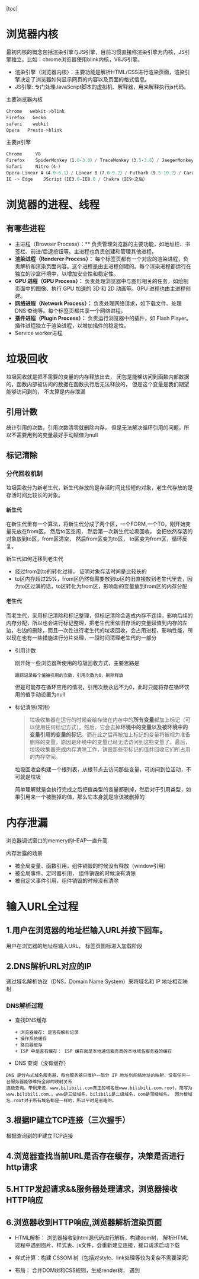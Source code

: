 [toc]

# 浏览器内核

最初内核的概念包括渲染引擎与JS引擎，目前习惯直接称渲染引擎为内核，JS引擎独立。比如：chrome浏览器使用blink内核，V8JS引擎。

+ 渲染引擎（浏览器内核）：主要功能是解析HTML/CSS进行渲染页面，渲染引擎决定了浏览器如何显示网页的内容以及页面的格式信息。
+ JS引擎: 专门处理JavaScript脚本的虚拟机、解释器，用来解释执行js代码。

主要浏览器内核

```js
Chrome   webkit->blink
Firefox   Gecko
safari    webkit
Opera   Presto->blink
```

主要js引擎

```js
Chrome     V8
Firefox    SpiderMonkey（1.0-3.0）/ TraceMonkey（3.5-3.6）/ JaegerMonkey（4.0-）
Safari     Nitro（4-）
Opera Linear A（4.0-6.1）/ Linear B（7.0-9.2）/ Futhark（9.5-10.2）/ Carakan（10.5-）
IE -> Edge    JScript（IE3.0-IE8.0 / Chakra（IE9+之后）

```





# 浏览器的进程、线程

## 有哪些进程

+ 主进程（Browser Process）：** 负责管理浏览器的主要功能，如地址栏、书签栏、前进/后退按钮等。主进程也负责创建和管理其他进程。
+ **渲染进程（Renderer Process）：** 每个标签页都有一个对应的渲染进程，负责解析和渲染页面内容。这个进程是由主进程创建的。每个渲染进程都运行在独立的沙盒环境中，以增加安全性和稳定性。
+ **GPU 进程（GPU Process）：** 负责处理浏览器中与图形相关的任务，如绘制页面中的图像、执行 GPU 加速的 3D 和 2D 动画等。GPU 进程也由主进程创建。
+ **网络进程（Network Process）：** 负责处理网络请求，如下载文件、处理 DNS 查询等。每个标签页都共享一个网络进程。
+ **插件进程（Plugin Process）：** 负责运行浏览器中的插件，如 Flash Player。插件进程独立于渲染进程，以增加插件的稳定性。
+ Service worker进程

# 垃圾回收

垃圾回收就是把不需要的变量的内存释放出去， 闭包是能够访问到函数内部数据的，函数内部被访问的数据在函数执行后无法释放的， 但是这个变量是我们期望能够访问到的， 不太算是内存泄漏

## 引用计数

统计引用的次数，引用次数清零就删除内存， 但是无法解决循环引用的问题，所以不需要用到的变量最好手动赋值为null

## 标记清除

### 分代回收机制

垃圾回收分为新老生代，新生代存放的是存活时间比较短的对象，老生代存放的是存活时间比较长的对象。

#### 新生代

在新生代里有一个算法，将新生代分成了两个区，一个FORM,一个TO，刚开始变量先放在from区， 然后to区空闲， 然后第一次新生代垃圾回收， 会把依然存活的对象放到to区，from区清空， 然后from区变为to区， to区变为from区，循环反复。

新生代如何迁移到老生代

+ 经过from到to的转化过程， 证明对象存活时间是比较长的
+ to区内存超过25%，from区仍然有需要放到to区的旧直接放到老生代里去，因为to区过满的话，to区转化为from区，影响新的变量放到from区的内存分配

#### 老生代

而老生代，采用标记清除和标记整理，但标记清除会造成内存不连续，影响后续的内存分配，所以也会进行标记整理，把老生代里依旧存活的变量赋值到内存的左边，右边的删除，而且一次性进行老生代的垃圾回收，会占用进程，影响性能，所以现在也有一些措施进行分片处理，一段时间清理老生代的一部分

+ 引用计数

  刚开始一些浏览器所使用的垃圾回收方式，主要思路是

  ```
  跟踪记录每个值被引用的次数，引用次数为0，删除释放
  ```

  但是可能存在循环应用的情况，引用次数永远不为0，此时只能将存在循环饮用的值手动设置为null

+ 标记清除(常用)

  > 垃圾收集器在运行的时候会给存储在内存中的**所有变量**都加上标记（可以使用任何标记方式）。然后，它会去掉**环境中的变量以及被环境中的变量引用的变量的标记**。而在此之后再被加上标记的变量将被视为准备删除的变量，原因是环境中的变量已经无法访问到这些变量了。最后，垃圾收集器完成内存清除工作，销毁那些带标记的值并回收它们所占用的内存空间。

  垃圾回收会构建一个根列表，从根节点去访问那些变量，可访问到位活动，不可就是垃圾

  简单理解就是会执行完成之后把值类型的变量都删掉，然后对于引用类型，如果引用来一个被删掉的值，那么它本身就是应该被删掉的







# 内存泄漏

浏览器调试窗口的memery的HEAP一直升高

内存泄露的场景

+ 被全局变量、函数引用，组件销毁的时候没有释放（window引用）
+ 被全局事件、定时器引用， 组件销毁的时候没有清除
+ 被自定义事件引用，组件销毁的时候没有清除



# 输入URL全过程

## 1.用户在浏览器的地址栏输入URL并按下回车。

用户在浏览器的地址栏输入URL， 标签页图标进入加载阶段

## 2.DNS解析URL对应的IP

通过域名解析协议（DNS，Domain Name System）来将域名和 IP 地址相互映射

### DNS解析过程

+ 查找DNS缓存

  ```
  + 浏览器缓存: 是否有解析记录
  + 操作系统缓存
  + 路由器缓存
  + ISP 中是否有缓存： ISP 缓存就是本地通信服务商的本地域名服务器的缓存
  ```

+  DNS 查询（没有缓存）

  ```
  DNS 是分布式域名服务器，每台服务器只维护一部分 IP 地址到网络地址的映射，没有任何一台服务器能够维持全部的映射关系
  逐级查询，举例来说，www.bilibili.com真正的域名是www.bilibili.com.root，简写为www.bilibili.com.。www是三级域名，bilibili是二级域名，com是顶级域名。 因为根域名.root对于所有域名都是一样的，所以平时是省略的。
  
  ```

## 3.根据IP建立TCP连接（三次握手）

根据查询到的IP建立TCP连接



## 4.浏览器查找当前URL是否存在缓存，决策是否进行http请求





## 5.HTTP发起请求&&服务器处理请求，浏览器接收HTTP响应



## 6.浏览器收到HTTP响应,浏览器解析渲染页面

- HTML解析： 浏览器接收到html源代码进行解析，构建dom树， 解析HTML过程中遇到图⽚、样式表、js⽂件，会重新建立连接，接口请求启动下载

- 样式计算：构建 CSSOM 树（包括对style、link处理等较为复杂不需要深究）

- 布局： 合并DOM树和CSS规则，生成render树， 遇到<script>则暂停渲染，有限加载并执行js代码，完成再继续，直到render树渲染完成， js文件加载和渲染进程是互斥的，因为js可能改变dom结构

- 分层：

  ```
  + 构建图层树：在分层之前，浏览器会根据渲染树（Render Tree）和一些优化策略，将页面的部分内容划分为多个图层。每个图层包含一组相关的渲染对象
  + 图层绘制：每个图层都会被单独绘制
  + 图层合成：在所有图层都被绘制后，浏览器会将这些位图合成为最终的页面显示
  + 分层优化：分层技术可以提高页面渲染性能和流畅度
  ```

- 生成绘制指令: 渲染主线程会为每个层单独产生绘制指令集，用于描述这一层的内容该如何画出来。

- 分块: 合成线程首先对每个图层进行分块，将其划分为更多的小区域

- 光栅化: 将每个块变成位图。

- 绘制

### window.onload和DOMcontentLoad的区别

load是所有内容加载完成，包括图片也加载完成，DOMContentLoaded是dom加载完成

```js
window.addEventListener('load', function(){})
window.addEventListener('DOMContentLoaded', function(){})
```









# 浏览器缓存

## 原因

对于一个数据请求来说，可以分为发起网络请求、后端处理、浏览器响应三个步骤。浏览器缓存可以帮助我们在第一和第三步骤中优化性 能。比如说直接使用缓存而不发起请求，或者发起了请求但后端存储的数据和前端一致，那么就没有必要再将数据回传回来，这样就减少了 响应数据 （有缓存不发起请求，请求后内容一致就不再传输回来了）

- 优点

```
+ 减少冗余数据的传输
+ 提高页面的加载速度
```

为了解决HTTP协议无状态的这个缺点（无状态是指无法记住请求的状态，比如登录了一个网站，然后访问网站提交其他信息时，它无法判别你的身份，需要你每次都得带上自己的用户名密码才判别是否有资格发送请求）,本地存储可以协助进行身份认证

## 本地存储方式

### localStorage 和 sessionStorage 以及 cookie 的区别

| 比较     | cookie                     | localstorage               | sessionstorage                               |
| -------- | -------------------------- | -------------------------- | -------------------------------------------- |
| 生命周期 | expires/max-age            | 长期存储                   | 会话关闭消失                                 |
| 容量     | 4kb                        | 5M                         | 5M                                           |
| API      | 一般需要JSON.stringify     | 友好                       | 友好                                         |
| 跨域     | 在所有同源窗口中都是共享的 | 在所有同源窗口中都是共享的 | 不在不同的浏览器窗口中共享，即使是同一个页面 |

### 1.cookie

#### Cookie使用

- JS里

```
document.cookie='name:yoly'
```

- 服务端

```
setCookie来设置，要设置多个cookie时，得多写几个setCookie。
客户端会在请求头自动带上Cookies
```

+ 用法：
  + cookie可以用于本地存储，但是每次都携带同样的内容，请求时间会增加，存储现在还是更推荐localstorage和sessionstorage
  + cookie可用于身份认证的过程

#### cookie的属性

<img src="../img/image-20220623132630851.png" alt="image-20220623132630851" style="zoom:150%;" />

- name:cookie的名称
- value:需要进行编码处理
- domain:cookie生效的域名，二级域名可以使用一级域名cookie，但是不能使用三级域名的cookie

```
像淘宝首页设置的 Domain 就是 .taobao.com，这样无论是a.taobao.com还是b.taobao.com都可以使用 Cookie。
```

​      注意不能跨域设置cookie

```
//比如阿里域名下的页面把 Domain 设置成百度是无效的：
Set-Cookie: qwerty=219ffwef9w0f; Domain=baidu.com; Path=/; Expires=Wed, 30 Aug 2020 00:00:00 GMT
```

- path:cookie生效的路径，一般默认当前路径/，这个路径必须出现在要请求的资源的路径中才可以发送 Cookie 首部

```
比如设置Path=/docs，
/docs/Web/下的资源会带 Cookie 首部，
/test则不会携带 Cookie 首部。
```

- expires:cookie的过期时间

```
Set-Cookie: id=a3fWa; Expires=Wed, 21 Oct 2015 07:28:00 GMT;
缺省的时候，值为session,会话性缓存，值保存在客户端内存当中，浏览器关闭的时候失效
Expires=Wed, 21 Oct 2015 07:28:00 GMT;
保存在硬盘当中，直到过期的时候才会被清理，是持久性的缓存
Set-Cookie: id=a3fWa; Max-Age=604800;
表示还有多久失效，失效的秒数
// Max-Age 可以为正数、负数、甚至是 0。
当max-Age 属性为正数时，浏览器会将其持久化，即写到对应的 Cookie 文件中。
当 max-Age 属性为负数，则表示该 Cookie 只是一个会话性 Cookie。
当 max-Age 为 0 时，则会立即删除这个 Cookie。
假如 Expires 和 Max-Age 都存在，Max-Age 优先级更高。
```

- httpOnly:用户端不可更改，不能通过 JS 访问 Cookie，减少 XSS 攻击
- secure 只能在协议为 HTTPS 的请求中携带
- same-site规定浏览器不能在跨站请求中携带 Cookie，减少 CSRF 攻击

```
跨站与跨域区别
Cookie中的「同站」判断就比较宽松：只要两个 URL 的 eTLD+1 相同即可，不需要考虑协议和端口。其中，eTLD 表示有效顶级域名，注册于 Mozilla 维护的公共后缀列表（Public Suffix List）中，例如，.com、.co.uk、.github.io 等。eTLD+1 则表示，有效顶级域名+二级域名，例如taobao.com等。

举几个例子，www.taobao.com和www.baidu.com是跨站，www.a.taobao.com和www.b.taobao.com是同站，a.github.io和b.github.io是跨站(注意是跨站)。
Strict仅允许一方请求携带 Cookie，即浏览器将只发送相同站点请求的 Cookie，即当前网页 URL 与请求目标 URL 完全一致。
Lax允许部分第三方请求携带 Cookie
None无论是否跨站都会发送 Cookie

之前默认是 None 的，Chrome80 后默认是 Lax。
```

修改之后会影响

```
//跨域
Post表单，iframe跨站，AJAX，Image
```

**注意**

```
HTTP 接口不支持 SameSite=none,需要在https下
部分浏览器不能加 SameSite=none，需要提前检测
```

#### 作用

```
会话状态管理（如用户登录状态、购物车、游戏分数或其它需要记录的信息）
个性化设置（如用户自定义设置、主题等）
浏览器行为跟踪（如跟踪分析用户行为等）
```

#### 优缺点

- 存储量太小，只有4kb
- 所有http请求都带着cookie,影响资源获取的效率
- API简单，需要封装才能满足不同的需求document.cookie=...

优化

- 在同域名的资源请求时，浏览器会默认带上本地的cookie，针对这种情况，在某些场景下是需要 优化的。

```
1.客户端在域名A下有cookie（这个可以是登陆时由服务端写入的）
2.然后在域名A下有一个页面，页面中有很多依赖的静态资源（都是域名A的，譬如有20个静态资源） 此时就有一个问题，页面加载，请求这些静态资源时，浏览器会默认带上cookie 也就是说，这20个静态资源的http请求，每一个都得带上cookie，而实际上静态资源并不需要cookie验证 此时就造成了较为严重的浪费，而且也降低了访问速度（因为内容更多了）
```

解决方案：多域名拆分

```
1.将静态资源分组，分别放到不同的子域名下 2.子域名请求时，是不会带上父级域名的cookie的，所以就避免了浪费
```

#### 如果浏览器中禁止了 Cookie

如何保障整个机制的正常运转。

```
1.请求URL携带，URL重写
xxx?SessionID=123456...
如果客户端支持Cookie，又通过URL重写，Tomcat仍然会解析Cookie中的SessionID并覆盖URL中的SessionID
2.Token与JWT
```

------

### 2.webstorage

（1）提供一种在cookie之外存储会话数据的路径。（2）提供一种存储大量可以跨会话存在的数据的机制。

#### localStorage

- 生命周期

```
可以为localstorage设置当前时间与设置过期时间，然后通过比较localstorage的时间决定是否删除，实现cookie短期存储
```

cookie在每次请求的时候将所有信息带入HTTP，但是有一部分是不需要的，比如样式文件，放在本地即可

#### session Storage

与localStorage相似，但是有生命周期，而且只要浏览器关闭，就会被清空，因此localStorage用的比较多

- 设置

> 添加：window.localStorage.setItem('name':'yoly')
> 查看：window.localStorage.getItem('name')
> 删除：window.localStorage.removeItem('name')

- 注意： window.localStorage.setItem('name':JSON.stringify({name:yoly}))



## 缓存位置

```
Service worker-->内存-->硬盘-->push cache-->发起请求
```

当依次查找缓存且都没有命中的时候，才会去请求网络。

### Service Worker

是运行在浏览器背后的独立线程，一般可以用来实现缓存功能。使用 Service Worker的话，传输协议必须为 HTTPS。因为 Service Worker 中涉及到请求拦截，所以必须使用 HTTPS 协议来保障安全。Service Worker 的缓存与浏览器其他内建的缓存机制不同，**它可以让我们自由控制缓存哪些文件、如何匹配缓存、如何读取缓存，并且缓存是持续性的。**

Service Worker 实现缓存功能一般分为三个步骤：首先需要先注册 Service Worker，然后监听到 install 事件以后就可以缓存需要的文件，那么在下次用户访问的时候就可以通过拦截请求的方式查询是否存在缓存，存在缓存的话就可以直接读取缓存文件，否则就去请求数据。

当 Service Worker 没有命中缓存的时候，我们需要去调用 fetch 函数获取数据。也就是说，如果我们没有在 Service Worker 命中缓存的话，会根据缓存查找优先级去查找数据。但是不管我们是从 Memory Cache 中还是从网络请求中获取的数据，浏览器都会显示我们是从 Service Worker 中获取的内容。

### Memory Cache内存

读取内存中的数据肯定比磁盘快,内存缓存虽然读取高效，可是缓存持续性很短，**会随着进程的释放而释放**。 一旦我们关闭 Tab 页面，内存中的缓存也就被释放了。

需要注意的事情是，内存缓存在缓存资源时**并不关心返回资源的HTTP缓存头Cache-Control是什么**值，同时资源的匹配也并非仅仅是对URL做匹配，还可能会对Content-Type，CORS等其他特征做校验。

### Disk Cache硬盘：

它**会根据 HTTP Herder 中的字段判断哪些资源需要缓存**，哪些资源可以不请求直接使用，哪些资源已经过期需要重新请求。并且即使在跨站点的情况下，相同地址的资源一旦被硬盘缓存下来，就不会再次去请求数据。绝大部分的缓存都来自 Disk Cache。

### Push Cache推送缓存：

当以上三种缓存都没有命中时，它才会被使用。它只在**会话**（Session）中存在，一旦会话结束就被释放，并且缓存时间也很短暂，在Chrome浏览器中只有5分钟左右，同时它也并非严格执行HTTP头中的缓存指令。



## 缓存策略

强缓存：不会向服务器发送请求，直接从缓存中读取资源，在chrome控制台的Network选项中可以看到该请求返回**200**的状态码，并且**Size显示from disk cache或from memory cache**强缓存可以通过设置两种 HTTP Header 实现：Expires 和 Cache-Control

### 强缓存

- **Expires**

缓存过期时间，用来指定资源到期的时间，是服务器端的具体的时间点。在响应http请求时告诉浏览器在过期时间前浏览器可以直接从浏览器缓存取数据，而无需再次请求。

Expires 是 HTTP/1 的产物，**受限于本地时间**，如果修改了本地时间，可能会造成缓存失效。Expires: Wed, 22 Oct 2018 08:41:00 GMT表示资源会在 Wed, 22 Oct 2018 08:41:00 GMT 后过期，需要再次请求。



- **Cache-Control**

Cache-Control 可以在请求头或者响应头中设置，并且可以组合使用多种指令：

![image-20220623180525882](../img/image-20220623180525882.png)

> 客户端缓存内容，是否使用缓存则需要经过协商缓存来验证决定。表示不使用 Cache-Control的缓存控制方式做前置验证，而是**依然缓存，但要使用 Etag 或者Last-Modified字段来控制缓存**。

+ no-store：所有内容都不会被缓存，即不使用强制缓存，也不使用协商缓存

+ no-cache：浏览器在使用缓存数据时，需要先确认一下数据是否还跟服务器保持一致。

+ 重新校验: 缓存有效期是86400， 但是每次使用缓存都必须像服务器确认缓存是不是能使用

  ```
  Cache-Control: max-age=86400, must-revalidate   
  ```

  

### 协商缓存

Last-Modified和If-Modified-Since

> 浏览器在第一次访问资源时，服务器返回资源的同时，在response header中添加 Last-Modified的header，值是这个资源在服务器上的最后修改时间，浏览器接收后缓存文件和header；浏览器下一次请求这个资源，浏览器检测到有 Last-Modified这个header，于是添加If-Modified-Since这个header，**值就是Last-Modified中的**值；服务器再次收到这个资源请求，会根据 If-Modified-Since 中的值与服务器中这个资源的最后修改时间对比，如果没有变化，返回304和空的响应体，直接从缓存读取，如果If-Modified-Since的时间小于服务器中这个资源的最后修改时间，说明文件有更新，于是返回新的资源文件和200

缺点

- 因为 Last-Modified 只能以秒计时，如果在不可感知的时间内修改完成文件，那么服务端会认为资源还是命中了，不会返回正确的资源
- 如果本地打开缓存文件，即使没有对文件进行修改，但还是会造成 Last-Modified 被修改，服务端不能命中缓存导致发送相同的资源

ETag和If-None-Match

> Etag是服务器响应请求时，返回**当前资源文件的一个唯一标识**(由服务器生成)，只要资源有变化，Etag就会重新生成。浏览器在下一次加载资源向服务器发送请求时，会将上一次返回的Etag值放到request header里的If-None-Match里，服务器只需要比较客户端传来的If-None-Match跟自己服务器上该资源的ETag是否一致，就能很好地判断资源相对客户端而言是否被修改过了。

Etag与Last-Modified的比较

```
1.Etag优先级高
2.Etag压迫根据文件计算hash值，Last-Modified只需要记录时间，可能存在相同内容多次修改的情况，计算性能更优
3.在精确度上，Etag要优于Last-Modified。
```

### 缓存优先级

- 先判断Cache-Control，在Cache-Control的max-age之内，直接返回200 from cache；Cache-Control的优先级高于expires。
- 没有Cache-Control再判断Expires，再Expires之内，直接返回200 from cache； Cache-Control=no-cache或者不符合Expires，浏览器向服务器发送请求；
- 服务器同时判断ETag和Last-Modified，都一致，返回304，有任何一个不一致，返回200。

## 实际使用缓存场景

- 对于某些不需要缓存的资源，可以使用 Cache-control: no-store ，表示该资源不需要缓存
- 对于频繁变动的资源，可以使用 Cache-Control: no-cache 并配合 ETag 使用，表示该资源已被缓存，但是每次都会发送请求询问资源是否更新
- 对于代码文件来说，通常使用 Cache-Control: max-age=31536000 并配合策略缓存使用，然后对文件进行指纹处理，一旦文件名变动就会立刻下载新的文件

## 用户行为对浏览器缓存的影响

所谓用户行为对浏览器缓存的影响，指的就是用户在浏览器如何操作时，会触发怎样的缓存策略。主要有 3 种：

- 打开网页，地址栏输入地址： 查找 disk cache 中是否有匹配。如有则使用；如没有则发送网络请求。
- 普通刷新 (F5)：因为 TAB 并没有关闭，因此 memory cache 是可用的，会被优先使用(如果匹配的话)。其次才是 disk cache。
- 强制刷新 (Ctrl + F5)：浏览器不使用缓存，因此发送的请求头部均带有 Cache-control: no-cache(为了兼容，还带了 Pragma: no-cache),服务器直接返回 200 和最新内容。



# 登录方案

原因：HTTP无状态，每次都要重新认证用户身份，会比较麻烦

## 1.方案1：cookie+session方案

其实就是用户的真实内容存在服务端，只给用户一个key， 校验的时候通过id去服务端存储的地方去做判断有没有这个key, 这种方案能够实现比较方便的用户管理，

+ 优点：可以直接在session里保存某个用户，实现该用户的封禁效果

+ 缺点：多进程、多服务器的时候，不好同步，需要使用第三方缓存，比如redis
+ 默认有跨域限制

### cookie

使用方法：

+ 每次请求的时候自动带上cookie

+ 服务端向客户端set-cookie,大小限制在4kb

+ cookie有跨域的限制，不能跨域去共享、传递cookie

  (比如，内嵌iframe的场景互相之间cookie不能共享、前端向后端发送ajax请求的时候cookie也不能跨域，所以需要后端设置```withcredential = true```)

注意事项

+ 现代浏览器开始禁止引入的第三方js设置cookie，主要目的是为了保护用户隐私，打击第三方广告

  例如，以下场景，有人发布了一篇博文，关于手机的，内部内嵌了JD的广告，那么当一个用户访问了这一篇博文，此时JD的js把手机这个内容写到了cookie里，当用户打开自己设备上的JD软件时，JD读取自己写入的手机这个cookie，从而在JD页面给用户推荐大量关于手机的广告

+ cookie新增了属性```SameSite:Strict/Lax/None``` 值可以自己选择

### session

- Session机制：当服务器收到请求需要创建session对象时，首先会检查客户端请求中是否包含sessionid。如果有sessionid，服务器将根据该id返回对应session对象。如果客户端请求中没有sessionid，服务器会创建新的session对象
- 如果用户禁用cookie，则要使用URL重写，可以通过response.encodeURL(url) 进行实现；API对encodeURL的结果为，当浏览器支持Cookie时，url不做任何处理；当浏览器不支持Cookie的时候，将会重写URL将SessionID拼接到访问地址后。

### cookie与session的不同

Cookie 和 Session 的区别

- 安全性： Session 比 Cookie 安全，Session 是存储在服务器端的，Cookie 是存储在客户端的。
- 存取值的类型不同：Cookie 只支持存字符串数据，想要设置其他类型的数据，需要将其转换成字符串，Session 可以存任意数据类型。
- 有效期不同： Cookie 可设置为长时间保持，比如我们经常使用的默认登录功能，Session 一般失效时间较短，客户端关闭（默认情况下）或者 Session 超时都会失效。
- 存储大小不同： 单个 Cookie 保存的数据不能超过 4K，Session 可存储数据远高于 Cookie，但是当访问量过多，会占用过多的服务器资源。

### 具体流程

![image-20220623112733951](../img/image-20220623112733951.png)

1.在登陆页面，用户登陆,  此时，服务端会生成一个session，session中有对于用户的信息（如用户名、密码等） 
2.然后会有一个sessionid（相当于是服务端的这个session对应的key）
3.然后服务端在返回信息中写入set-cookie:sessionid=xxx,... 然后浏览器本地就有这个cookie了
4.以后访问同域名下的页面时，自动带上cookie，自动检验，在有效时间内无需二次登陆

## 2.方案2: token方案

token是自定义的，需要自己进行存储， 没有跨域限制

Authorization: "Basic 用户名和密码的base64加密字符串"

![image-20220623182039297](../img/image-20220623182039297.png)

```
一般token可以产生随机数来生成，但是为了防止单点失败，可以使用

uid(用户唯一的身份标识)、time(当前时间的时间戳)、sign（签名，token 的前几位以哈希算法压缩成的一定长度的十六进制字符串）
```

请求过程

```
1.客户端使用用户名跟密码请求登录
2.服务端收到请求，去验证用户名与密码
3.验证成功后，服务端会生成一个随机数，利用secret和加密算法(如：HMAC-SHA256)对payload(如账号密码)生成一个字符串(token)，返回前端
4.客户端收到 token 以后，会把它存储起来，比如放在 cookie 里或者 localStorage 里
5.客户端每次向服务端请求资源的时候需要带着服务端签发的 token
6.服务端收到请求，用同样的算法解密，查看token是否过期,也可以通过token中的uid和其他参数比较验证用户的合法性
```

特点

```
服务端无状态化、可扩展性好，服务端不需要保存用户信息，但是需要计算
支持移动端设备
安全
支持跨程序调用
```

## 3.方案3： JWT方案

JWT(JSON Web Token),JSON格式的令牌，不保存 session 数据了，所有数据都保存在客户端

+ 优点：不占据服务端内存
+ 缺点：
  + 无法快速封禁某个用户，除非在服务端设置白名单
  + 万一服务端秘钥丢失了，那么用户信息就全部丢失了
  + 体积比较大

```
{
	“姓名”: “张三”,
	“角色”: “管理员”,
	“到期时间”: “2018年7月1日0点0分”
}
```

- JWT的原理是，服务器认证以后，生成一个 JSON 对象，发回给用户，以后，用户与服务端通信的时候，都要发回这个 JSON 对象。服务器完全只靠这个对象认定用户身份。为了防止用户篡改数据，服务器在生成这个对象的时候，会加上签名，客户端收到服务器返回的 JWT，可以储存在 Cookie 里面，也可以储存在 localStorage。此后，客户端每次与服务器通信，都要带上这个 JWT。可以把它放在 Cookie 里面自动发送，但是这样不能跨域，所以更好的做法是放在 HTTP 请求的头信息Authorization字段里面。

```
Authorization: Bearer 
另一种做法是，跨域的时候，JWT 就放在 POST 请求的数据体里面。
```

- JWT的格式

```
JWT 的三个部分依次如下。

Header（头部）

    {
      "alg": "HS256",//加密算法
      "typ": "JWT"//类型
    }

Payload（负载）（用户一些信息存放）
Signature（签名）：需要指定一个密钥（secret）。这个密钥只有服务器才知道，不能泄露给用户。然后，使用 Header 里面指定的签名算法（默认是 HMAC SHA256）
```

JWT 的最大缺点是，由于服务器不保存 session 状态，因此无法在使用过程中废止某个 token，或者更改 token 的权限。也就是说，一旦 JWT 签发了，在到期之前就会始终有效，除非服务器部署额外的逻辑。

## 4.如何实现单点登录

> session存在问题：单机没有问题，如果是服务器集群，或者是跨域的服务导向架构，就要求 session 数据共享，每台服务器都能够读取 session。
>
> 举例来说，A 网站和 B 
> 网站是同一家公司的关联服务。现在要求，用户只要在其中一个网站登录，再访问另一个网站就会自动登录，请问怎么实现

### (1)session

数据持久化，写入数据库或别的持久层。各种服务收到请求后，都向持久层请求数据。这种方案的优点是架构清晰，缺点是工程量比较大。另外，持久层万一挂了，就会单点失败。

### (2)cookie设置document.domain解决

A与B在同一域名，a.c.com与b.c.com可以用cookie设置document.domain解决, 比如在响应头中写domin=.baidu.com

### (3)SSO

单独的认证服务

![image-20220623185602193](../img/image-20220623185602193.png)

### (4)OAuth 2.0

![image-20220623185642271](../img/image-20220623185642271.png)



OAuth（Open Authorization）是一个关于授权（authorization）的开放网络标准，允许用户授权第三方应用访问他们存储在另外的服务提供者上的信息，而不需要将用户名和密码提供给第三方移动应用或分享他们数据的所有内容。

应用场景

+ 原生app授权：app登录请求后台接口，为了安全认证，所有请求都带token信息，如果登录验证、请求后台数据。
+ 前后端分离单页面应用：前后端分离框架，前端请求后台数据，需要进行oauth2安全认证，比如使用vue、react后者h5开发的app
+ 第三方应用授权登录，比如QQ，微博，微信的授权登录。

# 浏览器

## BOM(浏览器对象模型)

### 1.navigator

```
var us = navigator.userAgent //判断浏览器类型
var isChrome = us.indexOf('Chrome')
console.log(isChrome)
```

uerAgent是一个很长的字符串

```
"Mozilla/5.0 (iPhone; CPU iPhone OS 10_3_1 like Mac OS X) AppleWebKit/603
```

### location对象

既是window的对象，也是argument的对象, window.location与document.location是等价的

#### location的属性

完整url:[http://www.wrox.com:80/files?q=java](http://www.wrox.com/files?q=java)

| 属性              | 例子                                    |
| ----------------- | --------------------------------------- |
| location.hash     | #test                                   |
| location.host     | [www.wrox.com:80](http://www.wrox.com/) |
| location.hostname | [www.wrox.com](http://www.wrox.com/)    |
| location.port     | 80                                      |
| location.protocol | http                                    |

不太熟悉的

| 属性              | 例子                                                         |
| ----------------- | ------------------------------------------------------------ |
| location.search   | ?q=java                                                      |
| location.pathname | /files                                                       |
| location.href     | /[http://www.wrox.com:80/files?q=java](http://www.wrox.com/files?q=java) |

其它

```
1.window.location.toString():作用与window.location.href相同，获取完整url
2.window.location.origin:http://localhost:3000,协议，域名，端口号
```

#### 查询字符串参数

//http://localhost:3000/boss?q=k&m=9

- 问号之后的内容
- 1.window.location.search (?q=k&m=9问号以及之后的内容)
- 2.window.location.search.substring(1) (q=k&m=9)=====>字符串不能用split

### history对象

```
history.go(-2) 后退两页
history.back()
history.forward()
```

### window对象

是浏览器的一个实例，既是访问浏览器窗口的接口，又是Global对象

#### 系统对话框

是同步的，显示这些对话框，代码停止执行，关闭之后代码继续执行

```
//alert
alert('hello')
//confirm 选择，按了确认和取消键进行不同的操作
if(confirm('你确定吗')){
    alert('你点击了确认')
}else{
    alert('你点击了取消')
}
//prompt 提示信息与用户文本输入
var result=prompt('你的名字是什么')
if(result!==null){
    console.log('你好',result)
}
```

------

### Web Worker

#### 1.简介

Web Worker (工作线程) 是 HTML5 中提出的概念，分为两种类型，专用线程（Dedicated Web Worker） 和共享线程（Shared Web Worker）。专用线程仅能被创建它的脚本所使用，而共享线程能够在不同的脚本中使用。

- 可以在页面主运行的 JavaScript 线程中加载运行另外单独的一个或者多个 JavaScript 线程；JavaScript 的 “多线程” 技术
- Web Worker 的意义在于可以将一些耗时的数据处理操作从主线程中剥离，使主线程更加专注于页面渲染和交互。

```
懒加载
文本分析
流媒体数据处理
canvas 图形绘制
图像处理
```

注意事项

```
1.有同源限制
2.无法访问 DOM 节点
3.运行在另一个上下文中，无法使用Window对象
4.Web Worker 的运行不会影响主线程，但与主线程交互时仍受到主线程单线程的瓶颈制约。换言之，如果 Worker 线程频繁与主线程进行交互，主线程由于需要处理交互，仍有可能使页面发生阻塞
```

#### 判断浏览器是否支持

```
if (window.Worker) {
    // 是否支持专用线程
}
...
if (window.SharedWorker) {
    // 是否支持共享线程
}
```

#### 线程

**线程创建**

有同源限制

```
var worker = new Worker('worker.js')
var sharedWorker = new SharedWorker('shared-worker.js')
var myWorker = new Worker("my_task.js");

// my_task.js中的代码 
var i = 0;
function timedCount(){
    i = i+1;
    postMessage(i);
    setTimeout(timedCount, 1000);
}
timedCount();
// 在当前页面创建一个Webserver
var myTask = `
    var i = 0;
    function timedCount(){
        i = i+1;
        postMessage(i);
        setTimeout(timedCount, 1000);
    }
    timedCount();
`;

var blob = new Blob([myTask]);
var myWorker = new Worker(window.URL.createObjectURL(blob));
```

**数据传递**

- 通过 postMessage() 方法发送消息，通过 onmessage 事件接收消息。
- Worker 与其主页面之间只能单纯的传递数据，不能传递复杂的引用类型：如通过构造函数创建的对象等。并且，传递的数据也是经过拷贝生成的一个副本，在一端对数据进行修改不会影响另一端。

**专用线程数据传递**

```
// 主线程
var worker = new Worker('worker.js')
worker.postMessage([10, 24])
worker.onmessage = function(e) {
    console.log(e.data)
}

// Worker 线程
onmessage = function (e) {
    if (e.data.length > 1) {
        postMessage(e.data[1] - e.data[0])
    }
}
```

在 Worker 线程中，self 和 this 都代表子线程的全局对象

```
//监听onmessage事件写法
// 写法 1
self.addEventListener('message', function (e) {
})
// 写法 2
this.addEventListener('message', function (e) {
})
addEventListener('message', function (e) {
})
// 写法 4
onmessage = function (e) {
}
```

另一种传递方式：转而不是拷贝

```
var uInt8Array = new Uint8Array(1024*1024*32); // 32MB
for (var i = 0; i < uInt8Array .length; ++i) {
  uInt8Array[i] = i;
}

console.log(uInt8Array.length); // 传递前长度:33554432

var myTask = `
    onmessage = function (e) {
        var data = e.data;
        console.log('worker:', data);
    };
`;

var blob = new Blob([myTask]);
var myWorker = new Worker(window.URL.createObjectURL(blob));
myWorker.postMessage(uInt8Array.buffer, [uInt8Array.buffer]);

console.log(uInt8Array.length); // 传递后长度:0
```

**共享线程数据传递**

端口号

```
// 主线程
var sharedWorker = new SharedWorker('shared-worker.js')
sharedWorker.port.postMessage([10, 24])
sharedWorker.port.onmessage = function (e) {
    console.log(e.data)
}

// Worker 线程
onconnect = function (e) {
    let port = e.ports[0]
    port.onmessage = function (e) {
        if (e.data.length > 1) {
            port.postMessage(e.data[1] - e.data[0])
        }
    }
}
```

**关闭 Worker**

```
// 主线程
worker.terminate()
// Dedicated Worker 线程中
self.close()
// Shared Worker 线程中
self.port.close()
```

**错误处理**

onerror 和 onmessageerror

```
// 主线程
worker.onerror = function () {}
// 主线程使用专用线程
worker.onmessageerror = function () {}
// 主线程使用共享线程
worker.port.onmessageerror = function () {}
// worker 线程
onerror = function () {}
```

**加载外部脚本**

```
importScripts('script1.js', 'script2.js')
```

**嵌入式 Worker**

目前没有一类标签可以使 Worker 的代码像 `<script>`元素一样嵌入网页中，但我们可以通过 ==Blob() ==将页面中的 Worker 代码进行解析。

```
<script id="worker" type="javascript/worker">
// 这段代码不会被 JS 引擎直接解析，因为类型是 'javascript/worker'

// 在这里写 Worker 线程的逻辑
</script>
<script>
    var workerScript = document.querySelector('#worker').textContent
    var blob = new Blob(workerScript, {type: "text/javascript"})
    var worker = new Worker(window.URL.createObjectURL(blob))
</script>
//在当前页面新建了myWorker线程
var myTask = `
    onmessage = function (e) {
        var data = e.data;
        data.push('hello');
        console.log('worker:', data); // worker: [1, 2, 3, "hello"]
        postMessage(data);
    };
`;

var blob = new Blob([myTask]);
var myWorker = new Worker(window.URL.createObjectURL(blob));

myWorker.onmessage = function (e) {
    var data = e.data;
    console.log('page:', data); // page: [1, 2, 3, "hello"]
    console.log('arr:', arr); // arr: [1, 2, 3]
};

var arr = [1,2,3];
myWorker.postMessage(arr);
```

#### 9.Worker 中可以使用的函数和类

时间相关

```
clearInterval()
clearTimeout()
setInterval()
setTimeout
```

Worker 相关

```
importScripts()
close()
postMessage()
```

存储相关

```
Cache
IndexedDB
```

网络相关

```
Fetch
WebSocket
XMLHttpRequest
```

#### 典型应用场景

典型应用场景

- 1、数学运算：用来做后台计算，对CPU密集型的场景再适合不过了。
- 2、图像处理 通过使用从<canvas>中获取的数据，可以把图像分割成几个不同的区域并且把它们推送给并行的不同Workers来做计算，对图像进行像素级的处理，再把处理完成的图像数据返回给主页面。
- 3、大数据的处理 目前mvvm框架越来越普及，基于数据驱动的开发模式也越愈发流行，未来大数据的处理也可能转向到前台，这时，将大数据的处理交给Web Worker吧。

**WebServer实际操作**

- 跨域，需要启动本地服务器，主页面为main.html,server为worker.js

```
var http = require('http');
var fs = require('fs');//引入文件读取模块


var server= http.createServer(function(req,res){

    var url = req.url; 
    //客户端输入的url，例如如果输入localhost:8888/index.html
    //那么这里的url == /index.html 
    var file ='./' + url;
    console.log(url);
    //E:/PhpProject/html5/websocket/www/index.html 
    fs.readFile( file , function(err,data){
        if(err){
            res.writeHeader(404,{
                'content-type' : 'text/html;charset="utf-8"'
            });
            res.write('<h1>404错误</h1><p>你要找的页面不存在</p>');
            res.end();
        }else{
            res.writeHeader(200,{
                'content-type' : 'text/html;charset="utf-8"'
            });
            res.write(data);//将index.html显示在客户端
            res.end();

        }

    });
}).listen(8081);

console.log('服务器开启成功');
```

main.html

```
var worker = new Worker('./worker.js');
worker.addEventListener('message', function (e) {
    console.log('MAIN: ', 'RECEIVE', e.data);
 });
 worker.postMessage('Hello Worker, I am main.js');
```

worker.js

```
onmessage = function (e) {
    console.log('WORKER TASK: ', 'RECEIVE', e.data);
    // 发送数据事件
    postMessage('Hello, I am Worker');
}
```

浏览器输出

```
WORKER TASK:  RECEIVE Hello Worker, I am main.js
main.html:19 MAIN:  RECEIVE Hello, I am Worker
```

**共享线程**

```
// main.js
var myWorker = new SharedWorker("worker.js");
myWorker.port.start();
myWorker.port.postMessage("hello, I'm main");
myWorker.port.onmessage = function(e) {
  console.log('Message received from worker');
}
// worker.js
onconnect = function(e) {
  var port = e.ports[0];
  
  port.addEventListener('message', function(e) {
    var workerResult = 'Result: ' + (e.data[0] * e.data[1]);
    port.postMessage(workerResult);
  });
  port.start();
}
```

## PWA技术(渐进式网页应用)

https://juejin.im/post/6844903821294977032 https://juejin.im/post/6844903599445639181

### Service Worker

service worker是实现PWA的核心，service worker是一个独立的浏览器线程，不会对当前程序的执行线程造成阻塞，通过service worker可以实现页面离线访问、用户消息推送等功能。 cacheStorage 缓存，它提供了一个ServiceWorker类型的工作者或window范围可以访问的所有命名缓存的主目录, 并维护字符串的映射名称到相应的 Cache 对象

### Manifest

定义了一个基于 JSON 的 List

- 能够将你浏览的网页添加到你的手机屏幕上
- 在 Android 上能够全屏启动，不显示地址栏 （ 由于 Iphone 手机的浏览器是 Safari ，所以不支持哦）
- 控制屏幕 横屏 / 竖屏 展示
- 定义启动画面
- 可以设置你的应用启动是从主屏幕启动还是从 URL 启动
- 可以设置你添加屏幕上的应用程序图标、名字、图标大小

### Push Notification

Push：服务器端将更新的信息传递给 SW ，Notification： SW 将更新的信息推送给用户。



# Service Worker

Service Worker 是运行在浏览器背后的独立线程，脱离浏览器窗体的JS线程， 不会对当前程序的执行线程造成阻塞

- window以及DOM都是不能访问的，此时我们可以使用self访问全局上下文。
- 设计为完全异步，同步API（如XHR和localStorage）不能在Service Worker中使用
- 必须是https协议或者localhost

## 1.Service Worker的作用

+ service worker是实现PWA的核心，通过service worker可以实现页面离线访问、用户消息推送等功能。

+ 作为消息中转站页面间通信

  注册serviceWorker

```js
navigator.serviceWorker.register('../util.sw.js').then(function () {
    console.log('Service Worker 注册成功');
});
/* ../util.sw.js Service Worker 逻辑 */
self.addEventListener('message', function (e) {
    console.log('service worker receive message', e.data);
    e.waitUntil(
        self.clients.matchAll().then(function (clients) {
            if (!clients || clients.length === 0) {
                return;
            }
            clients.forEach(function (client) {
                client.postMessage(e.data);
            });
        })
    );
});
```

在 Service Worker 中监听了message事件，获取页面（从 Service Worker 的角度叫 client）发送的信息。然后通过self.clients.matchAll()获取当前注册了该 Service Worker 的所有页面，通过调用每个client（即页面）的postMessage方法，向页面发送消息。这样就把从一处（某个Tab页面）收到的消息通知给了其他页面。

页面监听 Service Worker 发送来的消息：

```js
/* 页面逻辑 */
navigator.serviceWorker.addEventListener('message', function (e) {
    const data = e.data;
    const text = '[receive] ' + data.msg + ' —— tab ' + data.from;
    console.log('[Service Worker] receive message:', text);
});
navigator.serviceWorker.controller.postMessage(mydata);
```

## 2.Service Worker的缓存策略

+ Cache First（缓存优先）

  ```
  当请求资源时，Service Worker 首先检查缓存。如果资源在缓存中存在，就直接从缓存中返回，而不发起网络请求。这种策略适用于那些不经常变化的资源，例如应用的核心代码、样式表和图片。
  ```

+ Network First（网络优先）

  ```
  Service Worker 首先尝试从网络获取资源。如果网络请求失败（例如用户处于离线状态），则从缓存中获取资源。这种策略适用于那些需要及时获取最新数据的资源，但同时也希望在离线时提供备用数据。
  ```

+ 仅缓存

+ 仅网络

+ 缓存与网络竞速

  ```
  Service Worker 同时发起缓存和网络请求，哪个先返回就使用哪个。这种策略适用于需要最快可用的资源，无论是来自缓存还是网络。
  ```

+ 过期时重新验证

  ```
  Service Worker 返回缓存中的资源，同时发起网络请求以获取更新的资源。如果网络请求成功，那么更新缓存，下一次就能获取到最新的资源。这种策略适用于需要提供尽可能新的资源，同时又能容忍一定程度的过时。
  ```

  

